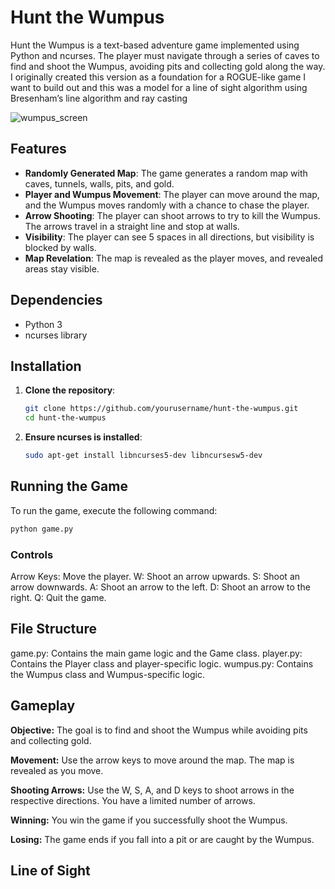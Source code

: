 # Hunt the Wumpus

Hunt the Wumpus is a text-based adventure game implemented using Python and ncurses. The player must navigate through a series of caves to find and shoot the Wumpus, avoiding pits and collecting gold along the way. I originally created this version as a foundation for a ROGUE-like game I want to build out and this was a model for a line of sight algorithm using  Bresenham’s line algorithm and ray casting

![wumpus_screen](https://github.com/user-attachments/assets/38b32cdc-447b-45c6-bee3-ef3347a2ccc9)

## Features

- **Randomly Generated Map**: The game generates a random map with caves, tunnels, walls, pits, and gold.
- **Player and Wumpus Movement**: The player can move around the map, and the Wumpus moves randomly with a chance to chase the player.
- **Arrow Shooting**: The player can shoot arrows to try to kill the Wumpus. The arrows travel in a straight line and stop at walls.
- **Visibility**: The player can see 5 spaces in all directions, but visibility is blocked by walls.
- **Map Revelation**: The map is revealed as the player moves, and revealed areas stay visible.

## Dependencies

- Python 3
- ncurses library

## Installation

1. **Clone the repository**:
    ```sh
    git clone https://github.com/yourusername/hunt-the-wumpus.git
    cd hunt-the-wumpus
    ```

2. **Ensure ncurses is installed**:
    ```sh
    sudo apt-get install libncurses5-dev libncursesw5-dev
    ```

## Running the Game

To run the game, execute the following command:
```sh
python game.py
```

### Controls

Arrow Keys: Move the player.
W: Shoot an arrow upwards.
S: Shoot an arrow downwards.
A: Shoot an arrow to the left.
D: Shoot an arrow to the right.
Q: Quit the game.

## File Structure

game.py: Contains the main game logic and the Game class.
player.py: Contains the Player class and player-specific logic.
wumpus.py: Contains the Wumpus class and Wumpus-specific logic.

## Gameplay

**Objective:** The goal is to find and shoot the Wumpus while avoiding pits and collecting gold.

**Movement:** Use the arrow keys to move around the map. The map is revealed as you move.

**Shooting Arrows:** Use the W, S, A, and D keys to shoot arrows in the respective directions. You have a limited number of arrows.

**Winning:** You win the game if you successfully shoot the Wumpus.

**Losing:** The game ends if you fall into a pit or are caught by the Wumpus.

## Line of Sight
